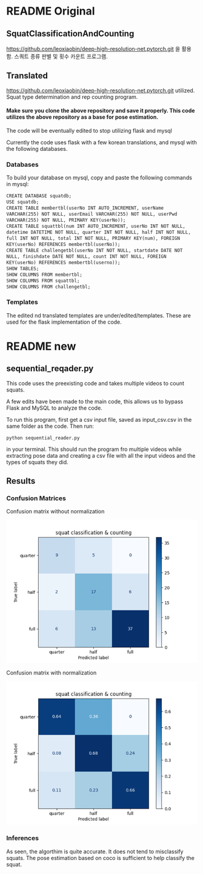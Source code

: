 # README Original

## SquatClassificationAndCounting

https://github.com/leoxiaobin/deep-high-resolution-net.pytorch.git 을 활용함.
스쿼트 종류 판별 및 횟수 카운트 프로그램.

## Translated

https://github.com/leoxiaobin/deep-high-resolution-net.pytorch.git utilized. Squat type determination and rep counting program.

#### Make sure you clone the above repository and save it properly. This code utilizes the above repository as a base for pose estimation.

The code will be eventually edited to stop utilizing flask and mysql

Currently the code uses flask with a few korean translations, and mysql with the following databases. 

### Databases

To build your database on mysql, copy and paste the following commands in mysql:

```
CREATE DATABASE squatdb;
USE squatdb;
CREATE TABLE membertbl(userNo INT AUTO_INCREMENT, userName VARCHAR(255) NOT NULL, userEmail VARCHAR(255) NOT NULL, userPwd VARCHAR(255) NOT NULL, PRIMARY KEY(userNo));
CREATE TABLE squattbl(num INT AUTO_INCREMENT, userNo INT NOT NULL, datetime DATETIME NOT NULL, quarter INT NOT NULL, half INT NOT NULL, full INT NOT NULL, total INT NOT NULL, PRIMARY KEY(num), FOREIGN KEY(userNo) REFERENCES membertbl(userNo));
CREATE TABLE challengetbl(userNo INT NOT NULL, startdate DATE NOT NULL, finishdate DATE NOT NULL, count INT NOT NULL, FOREIGN KEY(userNo) REFERENCES membertbl(userno));
SHOW TABLES;
SHOW COLUMNS FROM membertbl;
SHOW COLUMNS FROM squattbl;
SHOW COLUMNS FROM challengetbl;
```
### Templates

The edited nd translated templates are under/edited/templates. These are used for the flask implementation of the code.

# README new

## sequential_reqader.py

This code uses the preexisting code and takes multiple videos to count squats.

A few edits have been made to the main code, this allows us to bypass Flask and MySQL to analyze the code.

To run this program, first get a csv input file, saved as input_csv.csv in the same folder as the code. Then run:

```
python sequential_reader.py
```

in your terminal. This should run the program fro multiple videos while extracting pose data and creating a csv file with all the input videos and the types of squats they did. 

## Results

### Confusion Matrices

Confusion matrix without normalization

![](results/cm.png)

Confusion matrix with normalization

![](results/cmnorm.png)

### Inferences

As seen, the algorthim is quite accurate. It does not tend to misclassify squats. The pose estimation based on coco is sufficient to help classify the squat. 



